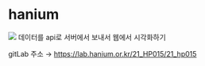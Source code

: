 # hanium
<img src ="https://www.hanium.or.kr/upload/d260c136-5ac4-494b-81b4-54ad2259e24f.jpg" >
데이터를 api로 서버에서 보내서 웹에서 시각화하기

gitLab 주소 → https://lab.hanium.or.kr/21_HP015/21_hp015
